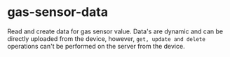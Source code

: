# gas-sensor-data

Read and create data for gas sensor value. Data's are dynamic and can be directly uploaded from the device, however, `get, update and delete` operations can't be performed on the server from the device.
